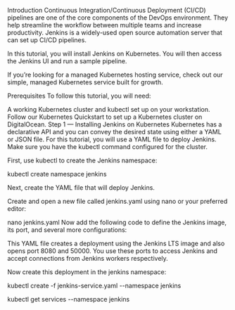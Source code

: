Introduction
Continuous Integration/Continuous Deployment (CI/CD) pipelines are one of the core components of the DevOps environment. They help streamline the workflow between multiple teams and increase productivity. Jenkins is a widely-used open source automation server that can set up CI/CD pipelines.

In this tutorial, you will install Jenkins on Kubernetes. You will then access the Jenkins UI and run a sample pipeline.

If you’re looking for a managed Kubernetes hosting service, check out our simple, managed Kubernetes service built for growth.

Prerequisites
To follow this tutorial, you will need:

A working Kubernetes cluster and kubectl set up on your workstation. Follow our Kubernetes Quickstart to set up a Kubernetes cluster on DigitalOcean.
Step 1 — Installing Jenkins on Kubernetes
Kubernetes has a declarative API and you can convey the desired state using either a YAML or JSON file. For this tutorial, you will use a YAML file to deploy Jenkins. Make sure you have the kubectl command configured for the cluster.

First, use kubectl to create the Jenkins namespace:

kubectl create namespace jenkins

Next, create the YAML file that will deploy Jenkins.

Create and open a new file called jenkins.yaml using nano or your preferred editor:

nano jenkins.yaml
Now add the following code to define the Jenkins image, its port, and several more configurations:

This YAML file creates a deployment using the Jenkins LTS image and also opens port 8080 and 50000. You use these ports to access Jenkins and accept connections from Jenkins workers respectively.

Now create this deployment in the jenkins namespace:


kubectl create -f jenkins-service.yaml --namespace jenkins


kubectl get services --namespace jenkins